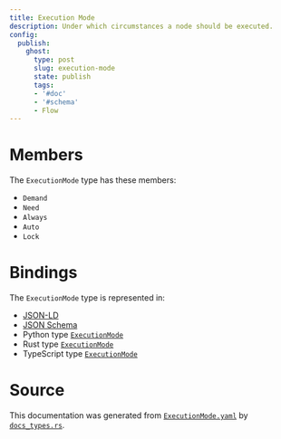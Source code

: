 ```yaml
---
title: Execution Mode
description: Under which circumstances a node should be executed.
config:
  publish:
    ghost:
      type: post
      slug: execution-mode
      state: publish
      tags:
      - '#doc'
      - '#schema'
      - Flow
---
```


# Members

The `ExecutionMode` type has these members:

- `Demand`
- `Need`
- `Always`
- `Auto`
- `Lock`

# Bindings

The `ExecutionMode` type is represented in:

- [JSON-LD](https://stencila.org/ExecutionMode.jsonld)
- [JSON Schema](https://stencila.org/ExecutionMode.schema.json)
- Python type [`ExecutionMode`](https://github.com/stencila/stencila/blob/main/python/python/stencila/types/execution_mode.py)
- Rust type [`ExecutionMode`](https://github.com/stencila/stencila/blob/main/rust/schema/src/types/execution_mode.rs)
- TypeScript type [`ExecutionMode`](https://github.com/stencila/stencila/blob/main/ts/src/types/ExecutionMode.ts)

# Source

This documentation was generated from [`ExecutionMode.yaml`](https://github.com/stencila/stencila/blob/main/schema/ExecutionMode.yaml) by [`docs_types.rs`](https://github.com/stencila/stencila/blob/main/rust/schema-gen/src/docs_types.rs).
